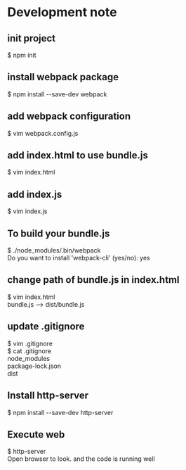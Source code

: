


# Development note
## init project
$ npm init 

## install webpack package
$ npm install --save-dev webpack

## add webpack configuration 
$ vim webpack.config.js

## add index.html to use bundle.js
$ vim index.html

## add index.js
$ vim index.js

## To build your bundle.js
$ ./node_modules/.bin/webpack  
Do you want to install 'webpack-cli' (yes/no): yes  

## change path of bundle.js in index.html
$ vim index.html  
bundle.js  --> dist/bundle.js  

## update .gitignore
$ vim .gitignore  
$ cat .gitignore  
node_modules  
package-lock.json  
dist  

## Install http-server
$ npm install --save-dev http-server  
  
## Execute web
$ http-server  
Open browser to look. and the code is running well     

 

